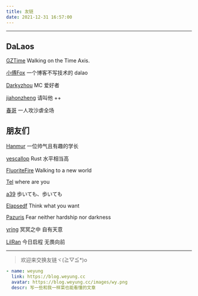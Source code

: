 ```yaml
---
title: 友链
date: 2021-12-31 16:57:00
---
```


********************************

## DaLaos

[GZTime](https://blog.gztime.cc/) Walking on the Time Axis.

[小傅Fox](https://xfox.me/) 一个博客不写技术的 dalao

[Darkyzhou](https://darkyzhou.net) MC 爱好者

[jiahonzheng](https://blog.jiahonzheng.com) 请叫他 ++

[春哥](https://www.zhihu.com/people/ZM_________J) 一人攻沙虐全场

## 朋友们

[Hanmur](https://hanmur.cn) 一位帅气且有趣的学长

[yescallop](https://yescallop.cn) Rust 水平相当高

[FluoriteFire](https://fluoritefire.github.io) Walking to a new world

[Tel](https://l1nyz-tel.cc) where are you

[a39](http://www.asuka39.top) 歩いても、歩いても

[Elapsedf](https://elapsedf.cn) Think what you want

[Pazuris](https://pazuris.cn) Fear neither hardship nor darkness

[yring](https://yring-me.com) 冥冥之中 自有天意

[LilRan](https://blog.xinshi.fun) 今日启程 无畏向前

********************************

> 欢迎来交换友链ヾ(≧▽≦*)o

```yaml
- name: weyung
  link: https://blog.weyung.cc
  avatar: https://blog.weyung.cc/images/wy.png
  descr: 写一些和我一样菜也能看懂的文章
```
